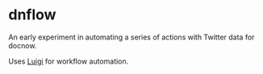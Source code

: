 # dnflow

An early experiment in automating a series of actions with Twitter
data for docnow.

Uses [Luigi](http://luigi.readthedocs.org/) for workflow automation.
